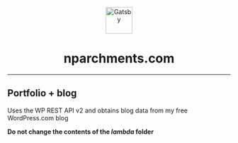 <p align="center">
  <a href="https://www.gatsbyjs.org">
    <img alt="Gatsby" src="https://cocky-wright-16d6be.netlify.com/icons/icon-48x48.png" width="60" />
  </a>
</p>
<h1 align="center">
	nparchments.com
 </h1>
 <hr />

## Portfolio + blog
Uses the WP REST API v2 and obtains blog data from my free WordPress.com blog

**Do not change the contents of the *lambda* folder**
